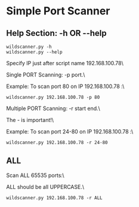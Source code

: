 # Simple Port Scanner

## Help Section: -h OR --help
```
wildscanner.py -h
wildscanner.py --help
```
Specify IP just after script name 192.168.100.78\

Single PORT Scanning: -p port.\

Example: To scan port 80 on IP 192.168.100.78 :\
```
wildscanner.py 192.168.100.78 -p 80
```
Multiple PORT Scanning:  -r start end.\

The - is important!\

Example: To scan port 24-80 on IP 192.168.100.78 :\
```
wildscanner.py 192.168.100.78 -r 24-80
```
## ALL
Scan ALL 65535 ports:\

ALL should be all UPPERCASE.\
```
wildscanner.py 192.168.100.78 -r ALL
```